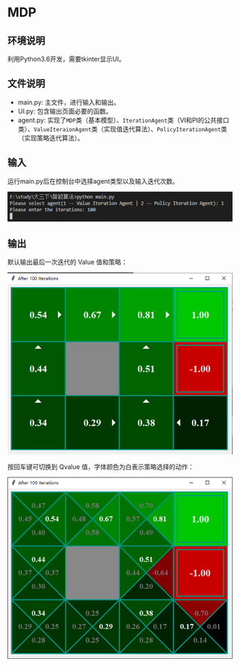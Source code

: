 # MDP

## 环境说明

利用Python3.6开发，需要tkinter显示UI。

## 文件说明

- main.py: 主文件，进行输入和输出。
- UI.py: 包含输出页面必要的函数。
- agent.py: 实现了`MDP`类（基本模型）、`IterationAgent`类（VI和PI的公共接口类）、`ValueIteraionAgent`类（实现值迭代算法）、`PolicyIterationAgent`类（实现策略迭代算法）。

## 输入

运行main.py后在控制台中选择agent类型以及输入迭代次数。

![input](images/input.png)

## 输出

默认输出最后一次迭代的 Value 值和策略：

![output1](images/output1.png)

按回车键可切换到 Qvalue 值，字体颜色为白表示策略选择的动作：

![output2](images/output2.png)